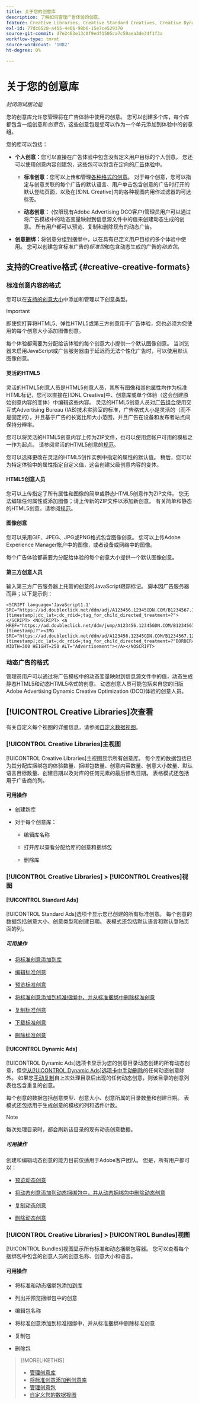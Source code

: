 ```yaml
---
title: 关于您的创意库
description: 了解如何管理广告体验的创意。
feature: Creative Libraries, Creative Standard Creatives, Creative Dynamic Creatives
exl-id: 77dc6528-a455-4406-98b6-15e7ce529370
source-git-commit: d7e2403e13c0f9edf1505ca7c50aea3de34f1f3a
workflow-type: tm+mt
source-wordcount: '1082'
ht-degree: 0%

---
```


# 关于您的创意库

*封闭测试版功能*

您的创意库允许您管理将在广告体验中使用的创意。 您可以创建多个库，每个库都包含一组创意和&#x200B;*创意包*，这些创意包是您可以作为一个单元添加到体验中的创意组。

您的库可以包括：

* **个人创意：**&#x200B;您可以直接在广告体验中包含没有定义用户目标的个人创意。 您还可以使用创意内容创建包，这些包可以包含在定向的[广告体验](/help/creative/experiences/experience-about.md)中。

   * **标准创意：**&#x200B;您可以上传和管理[各种格式的创意](#creative-creative-formats)。 对于每个创意，您可以指定与创意关联的每个广告的默认语言、用户单击包含创意的广告时打开的默认登陆页面，以及在[!DNL Creative]内的各种视图内用作过滤器的可选标签。

   * **动态创意：** (仅限现有Adobe Advertising DCO客户)管理员用户可以通过将广告模板中的动态变量映射到信息源文件中的值来创建动态生成的创意。 所有用户都可以预览、复制和删除现有的动态广告。

* **创意捆绑：**&#x200B;将创意分组到捆绑中，以在具有已定义用户目标的多个体验中使用。 您可以创建包含标准广告的&#x200B;*标准包*&#x200B;和包含动态生成的广告的&#x200B;*动态包*。

## 支持的Creative格式 {#creative-creative-formats}

### 标准创意内容的格式

您可以在[支持的创意大小](creative-sizes.md)中添加和管理以下创意类型。

>[!IMPORTANT]
>
>即使您打算将HTML5、弹性HTML5或第三方创意用于广告体验，您也必须为您使用的每个创意大小添加图像创意。
>
>每个体验都需要为分配给该体验的每个创意大小提供一个默认图像创意。 当浏览器未启用JavaScript或广告服务器由于延迟而无法个性化广告时，可以使用默认图像创意。

#### 灵活的HTML5

灵活的HTML5创意人员是HTML5创意人员，其所有图像和其他属性均作为标准HTML标记，您可以直接在[!DNL Creative]中、创意库或单个体验（这会创建原始创意内容的变体）中编辑这些内容。 灵活的HTML5创意人员对[广告组合](https://flexibleads.iabtechlab.com/)<!-- Change to https://iabtechlab.com/standards/iab-new-ad-portfolio-guidelines/ if the broken page isn't fixed -->使用交互式Advertising Bureau (IAB)技术实验室的标准，广告格式大小是灵活的（而不是固定的），并且基于广告的长宽比和大小范围，并且广告在设备和发布者站点间保持分辨率。<!-- Yet our flexible creatives and templates are for a single specific ad size (in pixels), not an aspect ration with size range. Clarify -->

您可以将灵活的HTML5创意内容上传为ZIP文件，也可以使用您帐户可用的模板之一作为起点。 请参阅灵活的HTML5创意的[规范](html5-creative-specification.md)。

<!-- Will flattening the view be possible later?
The card view, by default, includes a card for each base flexible HTML5 creative you've uploaded, with the number of creative variations [Delete old description? : an indicator of how many variations of the creative exist]. You can optionally flatten the card view to include separate cards for each base creative and each derivation. The table view is always flattened.


[Example default card view for a flexible creative with variations]()[]add image]
  
[Example card for a flexible creative with one variation]() [add image]

 -->

您可以选择更改在灵活的HTML5创作实例中指定的属性的默认值。 稍后，您可以为特定体验中的属性指定自定义值，这会创建父级创意内容的变体。

#### HTML5创意人员

您可以上传指定了所有属性和图像的简单或静态HTML5创意作为ZIP文件。 您无法编辑任何属性或添加图像；请上传新的ZIP文件以添加新创意。 有关简单和静态的HTML5创意，请参阅[规范](html5-creative-specification.md)。

#### 图像创意

您可以采用GIF、JPEG、JPG或PNG格式包含图像创意。 您可以上传Adobe Experience Manager帐户中的图像，或者设备或网络中的图像。

每个广告体验都需要为分配给体验的每个创意大小提供一个默认图像创意。

#### 第三方创意人员

输入第三方广告服务器上托管的创意的JavaScript跟踪标记。 脚本因广告服务器而异；以下是示例：

```
<SCRIPT language='JavaScript1.1' SRC="https://ad.doubleclick.net/ddm/adj/A123456.12345GDN.COM/B1234567.123456789;sz=300x250;ord=[timestamp];dc_lat=;dc_rdid=;tag_for_child_directed_treatment=?"></SCRIPT> <NOSCRIPT> <A HREF="https://ad.doubleclick.net/ddm/jump/A123456.12345GDN.COM/B1234567.123456789;sz=300x250;ord=[timestamp]?"><IMG SRC="https://ad.doubleclick.net/ddm/ad/A123456.12345GDN.COM/B1234567.123456789;sz=300x250;ord=[timestamp];dc_lat=;dc_rdid=;tag_for_child_directed_treatment=?"BORDER=0 WIDTH=300 HEIGHT=250 ALT="Advertisement"></A></NOSCRIPT>
```

### 动态广告的格式

管理员用户可以通过将广告模板中的动态变量映射到信息源文件中的值，动态生成静态HTML5和动态HTML5格式的创意。 动态创意人员可能包括来自您的旧版Adobe Advertising Dynamic Creative Optimization (DCO)体验的创意人员。

## [!UICONTROL Creative Libraries]次查看

有关自定义每个视图的详细信息，请参阅[自定义数据视图](/help/creative/introduction/customize-data-views.md)。

### [!UICONTROL Creative Libraries]主视图

[!UICONTROL Creative Libraries]主视图显示所有创意库。 每个库的数据包括已为其分配库捆绑包的体验数量、捆绑包数量、创意内容数量、创意大小数量、默认语言目标数量、创建日期以及对库的任何元素的最后修改日期。 表格模式还包括用于广告商的列。

#### 可用操作

* 创建新库

* 对于每个创意库：

   * 编辑库名称

   * 打开库以查看分配给库的创意和捆绑包

   * 删除库

### [!UICONTROL Creative Libraries] > [!UICONTROL Creatives]视图

#### [!UICONTROL Standard Ads]

[!UICONTROL Standard Ads]选项卡显示您已创建的所有标准创意。 每个创意的数据包括创意大小、创意类型和创建日期。 表模式还包括默认语言和默认登陆页面的列。

##### 可用操作

* [将标准创意添加到库](creative-add-standard.md)

* [编辑标准创意](creative-edit-standard.md)

* [预览标准创意](creative-preview.md)

* [将标准创意添加到标准捆绑中，并从标准捆绑中删除标准创意](creative-attach-detach-bundles.md)

* [复制标准创意](creative-duplicate.md)

* [下载标准创意](creative-download.md)

* [删除标准创意](creative-delete.md)

<!-- Add in as separate actions?

add or remove labels, regenerate thumbnails for your creatives. When a creative has child creative variations, you can view the variations within the Card view.

-->

#### [!UICONTROL Dynamic Ads]

[!UICONTROL Dynamic Ads]选项卡显示为您的创意目录动态创建的所有动态创意，但您[从[!UICONTROL Dynamic Ads]选项卡中手动删除](creative-delete.md)的任何动态创意除外。 如果您[手动复制](creative-duplicate.md)自上次处理目录后出现的任何动态创意，则该目录的创意列表也包含重复的创意。

每个创意的数据包括创意类型、创意大小、创意所属的目录数量和创建日期。 表模式还包括用于生成创意的模板的列和选件计数。

>[!NOTE]
>
>每次处理目录时，都会刷新该目录的现有动态创意数据。

##### 可用操作

创建和编辑动态创意的能力目前仅适用于Adobe客户团队。 但是，所有用户都可以：

* [预览动态创意](creative-preview.md)

* [将动态创意添加到动态捆绑包中，并从动态捆绑包中删除动态创意](creative-attach-detach-bundles.md)

* [复制动态创意](creative-duplicate.md)

* [删除动态创意](creative-delete.md)

<!-- Later:  Dynamic creatives are generated automatically when you save a catalog, but can regenerate the catalog using the contents of an updated asset file [using the Run Now option]. -->

### [!UICONTROL Creative Libraries] > [!UICONTROL Bundles]视图

[!UICONTROL Bundles]视图显示所有标准和动态捆绑包容器。 您可以查看每个捆绑包中包含的创意人员的创意名称、创意大小和语言。

#### 可用操作

* 将标准和动态捆绑包添加到库

* 列出并预览捆绑包中的创意

* 编辑包名称

* 将标准创意添加到标准捆绑中，并从标准捆绑中删除标准创意

* 复制包

* 删除包

>[!MORELIKETHIS]
>
>* [管理创意库](/help/creative/creative-libraries/creative-library-manage.md)
>* [将标准创意添加到创意库](creative-add-standard.md)
>* [管理创意包](bundle-manage.md)
>* [自定义您的数据视图](/help/creative/introduction/customize-data-views.md)
